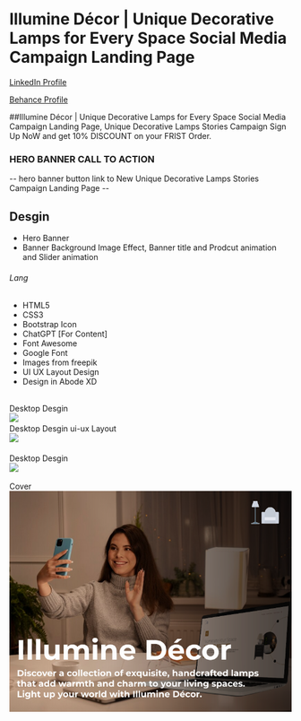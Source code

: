 # Illumine Décor | Unique Decorative Lamps for Every Space Social Media Campaign Landing Page
<a href="https://www.linkedin.com/in/dharmendraverma95/" target="_blank">LinkedIn Profile </a>

<a href="https://www.behance.net/dhirukumar" target="_blank">Behance Profile </a>

##Illumine Décor | Unique Decorative Lamps for Every Space Social Media Campaign Landing Page, Unique Decorative Lamps Stories Campaign Sign Up NoW and get 10% DISCOUNT on your FRIST Order.

### HERO BANNER CALL TO ACTION
-- hero banner button link to New Unique Decorative Lamps Stories Campaign Landing Page --

## Desgin 
<ul>
  <li>Hero Banner</li>
  <li>Banner Background Image Effect, Banner title and Prodcut animation and Slider animation </li>
</ul>

###### Lang
<ul>
  <li>HTML5</li>
  <li>CSS3</li>
  <li>Bootstrap Icon</li>
  <li>ChatGPT [For Content]</li>
  <li>Font Awesome</li>
  <li>Google Font</li>
  <li>Images from freepik</li>
  <li>UI UX Layout Design</li>
  <li>Design in Abode XD</li>
</ul>


<br>
<span>Desktop Desgin</span><br/>
<a href="" target="_blank" >
<img src="./img/desktop-design.gif" width="575px"/>
</a>

 <br />
<span>Desktop Desgin ui-ux Layout</span><br/>
<a href="" target="_blank" >
<img src="./img/desktop-ui-ux.png" width="475px"/>
</a>
<br />

 <br />
<span>Desktop Desgin</span><br/>
<a href="" target="_blank" >
<img src="./img/desktop-design.png" width="475px"/>
</a>

<span>Cover</span><br/>
<a href="" target="_blank" >
<img src="./img/cover.png" width="575px"/>
</a>




